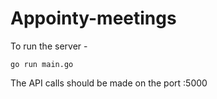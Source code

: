 # Appointy-meetings

To run the server - 
```
go run main.go
```


The API calls should be made on the port :5000
